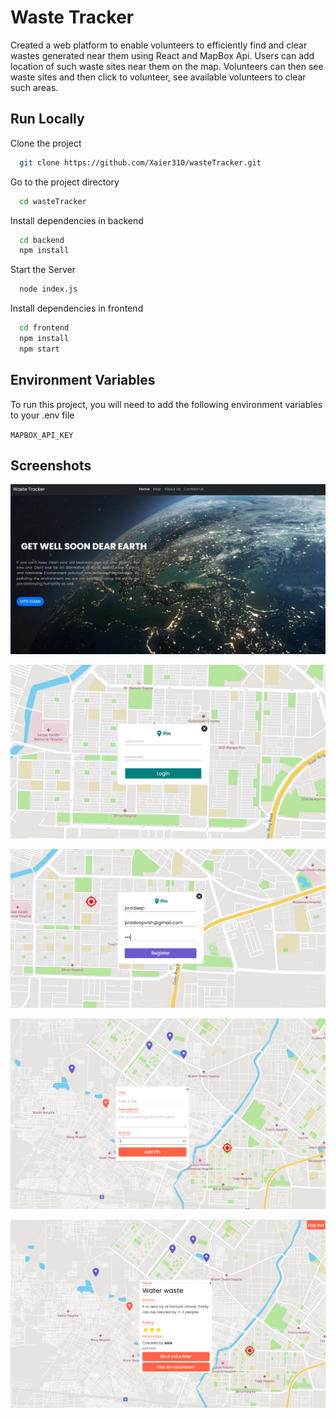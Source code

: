 
# Waste Tracker

Created a web platform to enable volunteers to efficiently find and clear wastes generated near them using React and MapBox Api. Users can add location of such waste sites near them on the map. Volunteers can then see waste sites and then click to volunteer, see available volunteers to clear such areas.



## Run Locally

Clone the project

```bash
  git clone https://github.com/Xaier310/wasteTracker.git
```

Go to the project directory

```bash
  cd wasteTracker
```

Install dependencies in backend
```bash
  cd backend
  npm install
```
Start the Server
```bash
  node index.js
```

Install dependencies in frontend

```bash
  cd frontend
  npm install
  npm start
```

## Environment Variables

To run this project, you will need to add the following environment variables to your .env file

`MAPBOX_API_KEY`


## Screenshots

![App Screenshot](https://raw.githubusercontent.com/Xaier310/NewsArea.github.io/main/public/Screenshot%202021-12-10%20030830.png)

![App Screenshot](https://raw.githubusercontent.com/Xaier310/NewsArea.github.io/main/public/Screenshot%202021-12-10%20031519.png)

![App Screenshot](https://raw.githubusercontent.com/Xaier310/NewsArea.github.io/main/public/Screenshot%202021-12-13%20051429.png)

![App Screenshot](https://raw.githubusercontent.com/Xaier310/NewsArea.github.io/main/public/Screenshot%202021-12-13%20051621.png)

![App Screenshot](https://raw.githubusercontent.com/Xaier310/NewsArea.github.io/main/public/Screenshot%202021-12-13%20051803.png)
